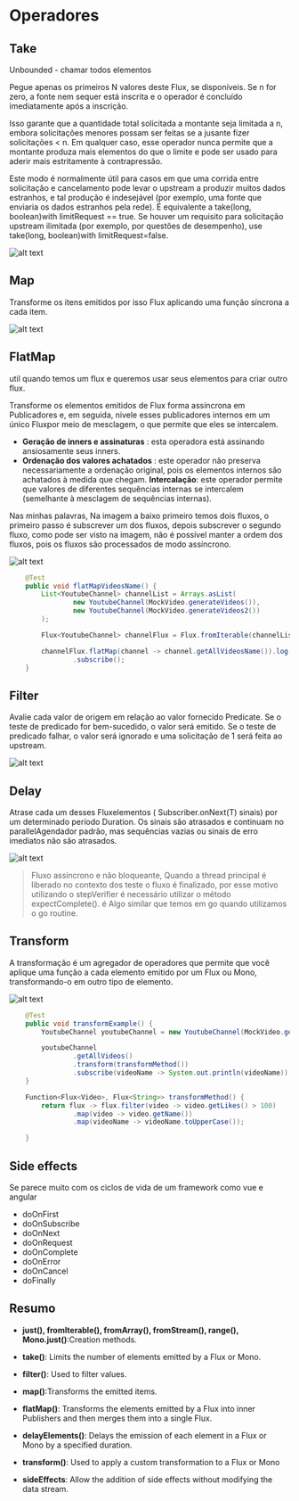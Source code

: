 # Operadores

## Take

Unbounded - chamar todos elementos

Pegue apenas os primeiros N valores deste Flux, se disponíveis. Se n for zero, a fonte nem sequer está inscrita e o operador é concluído imediatamente após a inscrição.

Isso garante que a quantidade total solicitada a montante seja limitada a n, embora solicitações menores possam ser feitas se a jusante fizer solicitações < n. Em qualquer caso, esse operador nunca permite que a montante produza mais elementos do que o limite e pode ser usado para aderir mais estritamente à contrapressão.

Este modo é normalmente útil para casos em que uma corrida entre solicitação e cancelamento pode levar o upstream a produzir muitos dados estranhos, e tal produção é indesejável (por exemplo, uma fonte que enviaria os dados estranhos pela rede). É equivalente a take(long, boolean)with limitRequest == true. Se houver um requisito para solicitação upstream ilimitada (por exemplo, por questões de desempenho), use take(long, boolean)with limitRequest=false.

![alt text](image-4.png)

## Map

Transforme os itens emitidos por isso Flux aplicando uma função síncrona a cada item.

![alt text](image-5.png)

## FlatMap

util quando temos um flux e queremos usar seus elementos para criar outro flux.

Transforme os elementos emitidos de Flux forma assíncrona em Publicadores e, em seguida, nivele esses publicadores internos em um único Fluxpor meio de mesclagem, o que permite que eles se intercalem.

- **Geração de inners e assinaturas** : esta operadora está assinando ansiosamente seus inners.
- **Ordenação dos valores achatados** : este operador não preserva necessariamente a ordenação original, pois os elementos internos são achatados à medida que chegam.
**Intercalação**: este operador permite que valores de diferentes sequências internas se intercalem (semelhante à mesclagem de sequências internas).

Nas minhas palavras, Na imagem a baixo primeiro temos dois fluxos, o primeiro passo é subscrever um dos fluxos, depois subscrever o segundo fluxo, como pode ser visto na imagem, não é possível manter a ordem dos fluxos, pois os fluxos são processados de modo assíncrono.

![alt text](image-6.png)

``` java
    @Test
    public void flatMapVideosName() {
        List<YoutubeChannel> channelList = Arrays.asList(
                new YoutubeChannel(MockVideo.generateVideos()),
                new YoutubeChannel(MockVideo.generateVideos2())
        );

        Flux<YoutubeChannel> channelFlux = Flux.fromIterable(channelList);

        channelFlux.flatMap(channel -> channel.getAllVideosName()).log()
                .subscribe();
    }
```

## Filter

Avalie cada valor de origem em relação ao valor fornecido Predicate. Se o teste de predicado for bem-sucedido, o valor será emitido. Se o teste de predicado falhar, o valor será ignorado e uma solicitação de 1 será feita ao upstream.

![alt text](image-7.png)


## Delay

Atrase cada um desses Fluxelementos ( Subscriber.onNext(T) sinais) por um determinado período Duration. Os sinais são atrasados ​​e continuam no parallelAgendador padrão, mas sequências vazias ou sinais de erro imediatos não são atrasados.

![alt text](image-8.png)

> Fluxo assíncrono e não bloqueante, Quando a thread principal é liberado no contexto dos teste o fluxo é finalizado, por esse motivo utilizando o stepVerifier é necessário utilizar o método expectComplete(). é Algo similar que temos em go quando utilizamos o go routine.


## Transform

A transformação é um agregador de operadores que permite que você aplique uma função a cada elemento emitido por um Flux ou Mono, transformando-o em outro tipo de elemento.

![alt text](image-9.png)

``` java
    @Test
    public void transformExample() {
        YoutubeChannel youtubeChannel = new YoutubeChannel(MockVideo.generateVideos());

        youtubeChannel
                .getAllVideos()
                .transform(transformMethod())
                .subscribe(videoName -> System.out.println(videoName));
    }

    Function<Flux<Video>, Flux<String>> transformMethod() {
        return flux -> flux.filter(video -> video.getLikes() > 100)
                .map(video -> video.getName())
                .map(videoName -> videoName.toUpperCase());

    }
```

## Side effects

Se parece muito com os ciclos de vida de um framework como vue e angular

- doOnFirst
- doOnSubscribe
- doOnNext
- doOnRequest
- doOnComplete
- doOnError
- doOnCancel
- doFinally


## Resumo

- **just(), fromIterable(), fromArray(), fromStream(), range(), Mono.just()**:Creation methods.

- **take()**: Limits the number of elements emitted by a Flux or Mono.

- **filter()**: Used to filter values.

- **map()**:Transforms the emitted items.

- **flatMap()**: Transforms the elements emitted by a Flux into inner Publishers and then merges them into a single Flux.

- **delayElements()**: Delays the emission of each element in a Flux or Mono by a specified duration.

- **transform()**: Used to apply a custom transformation to a Flux or Mono

- **sideEffects**: Allow the addition of side effects without modifying the data stream.
